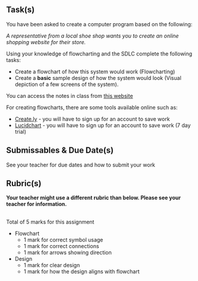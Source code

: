 Task(s)
-------
You have been asked to create a computer program based on the following:

_A representative from a local shoe shop wants you to create an online shopping website for their store._

Using your knowledge of flowcharting and the SDLC complete the following tasks:
* Create a flowchart of how this system would work (Flowcharting)
* Create a **basic** sample design of how the system would look (Visual depiction of a few screens of the system).

You can access the notes in class from [this website](https://mrseidel.gitbooks.io/intro-computer-studies-using-processing-and-python/content/Other%20Topics/sdlc_and_flowcharting.html)

For creating flowcharts, there are some tools available online such as:
* [Create.ly](http://creately.com/tour) - you will have to sign up for an account to save work
* [Lucidchart](https://www.lucidchart.com/) - you will have to sign up for an account to save work (7 day trial)

Submissables & Due Date(s)
----------
See your teacher for due dates and how to submit your work


Rubric(s)
---------
**Your teacher might use a different rubric than below.  Please see your teacher for information.**
<br/><br/>

Total of 5 marks for this assignment

- Flowchart
  - 1 mark for correct symbol usage
  - 1 mark for correct connections
  - 1 mark for arrows showing direction
- Design
  - 1 mark for clear design
  - 1 mark for how the design aligns with flowchart

